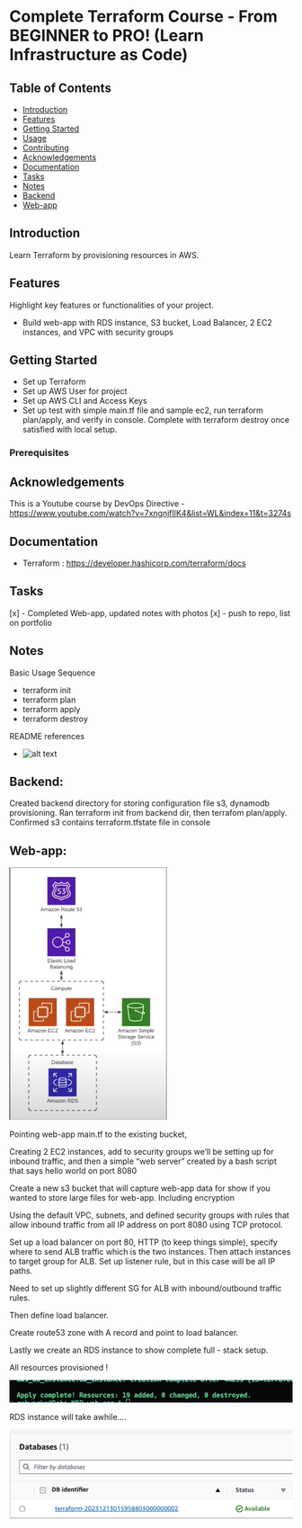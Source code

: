 # Complete Terraform Course - From BEGINNER to PRO! (Learn Infrastructure as Code)

## Table of Contents

- [Introduction](#introduction)
- [Features](#features)
- [Getting Started](#getting-started)
- [Usage](#usage)
- [Contributing](#contributing)
- [Acknowledgements](#acknowledgements)
- [Documentation](#documentation)
- [Tasks](#tasks)
- [Notes](#notes)
- [Backend](#backend)
- [Web-app](#web-app)

## Introduction

Learn Terraform by provisioning resources in AWS.

## Features

Highlight key features or functionalities of your project.

- Build web-app with RDS instance, S3 bucket, Load Balancer, 2 EC2 instances, and VPC with security groups

## Getting Started

- Set up Terraform
- Set up AWS User for project
- Set up AWS CLI and Access Keys
- Set up test with simple main.tf file and sample ec2, run terraform plan/apply, and verify in console. Complete with terraform destroy once satisfied with local setup.

### Prerequisites

## Acknowledgements

This is a Youtube course by DevOps Directive - https://www.youtube.com/watch?v=7xngnjfIlK4&list=WL&index=11&t=3274s

## Documentation

- Terraform : https://developer.hashicorp.com/terraform/docs

## Tasks

[x] - Completed Web-app, updated notes with photos
[x] - push to repo, list on portfolio

## Notes

Basic Usage Sequence

- terraform init
- terraform plan
- terraform apply
- terraform destroy

README references

- ![alt text](http://url/to/img.png)

## Backend:

Created backend directory for storing configuration file s3, dynamodb provisioning. Ran terraform init from backend dir, then terrafom plan/apply. Confirmed s3 contains terraform.tfstate file in console

## Web-app:

![alt text](./photos/web-app-arch.png)

Pointing web-app main.tf to the existing bucket,

Creating 2 EC2 instances, add to security groups we’ll be setting up for inbound traffic, and then a simple “web server” created by a bash script that says hello world on port 8080

Create a new s3 bucket that will capture web-app data for show if you wanted to store large files for web-app. Including encryption

Using the default VPC, subnets, and defined security groups with rules that allow inbound traffic from all IP address on port 8080 using TCP protocol.

Set up a load balancer on port 80, HTTP (to keep things simple), specify where to send ALB traffic which is the two instances. Then attach instances to target group for ALB. Set up listener rule, but in this case will be all IP paths.

Need to set up slightly different SG for ALB with inbound/outbound traffic rules.

Then define load balancer.

Create route53 zone with A record and point to load balancer.

Lastly we create an RDS instance to show complete full - stack setup.

All resources provisioned !

![alt text](./photos/tf-applied.png)

RDS instance will take awhile....

![alt text](./photos/rds-up.png)
